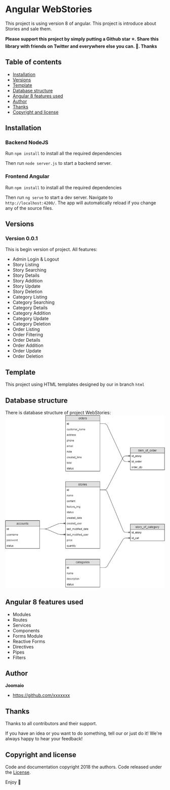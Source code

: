 # Angular WebStories

This project is using version 8 of angular. This project is introduce about Stories and sale them.

**Please support this project by simply putting a Github star ⭐. Share this library with friends on Twitter and everywhere else you can. 🙏. Thanks**

## Table of contents

- [Installation](#installation)
- [Versions](#versions)
- [Template](#template)
- [Database structure](#database-structure)
- [Angular 8 features used](#angular-8-features-used)
- [Author](#author)
- [Thanks](#thanks)
- [Copyright and license](#copyright-and-license)

## Installation
### Backend NodeJS
Run `npm install` to install all the required dependencies

Then run `node server.js` to start a backend server.

### Frontend Angular
Run `npm install` to install all the required dependencies

Then run `ng serve` to start a dev server.
Navigate to `http://localhost:4200/`. The app will automatically reload if you change any of the source files.

## Versions
### Version 0.0.1
This is begin version of project. All features:

 * Admin Login & Logout
 * Story Listing
 * Story Searching
 * Story Details
 * Story Addition
 * Story Update
 * Story Deletion
 * Category Listing
 * Category Searching
 * Category Details
 * Category Addition
 * Category Update
 * Category Deletion
 * Order Listing
 * Order Filtering
 * Order Details
 * Order Addition
 * Order Update
 * Order Deletion

## Template
This project using HTML templates designed by our in branch `html`

## Database structure
There is database structure of project WebStories:
<img src="./db_structure.jpg">

## Angular 8 features used

 * Modules
 * Routes
 * Services
 * Components
 * Forms Module
 * Reactive Forms
 * Directives
 * Pipes
 * Filters

## Author

**Joomaio**

- <https://github.com/xxxxxxx>

## Thanks

Thanks to all contributors and their support.

If you have an idea or you want to do something, tell our or just do it!
We're always happy to hear your feedback!

## Copyright and license

Code and documentation copyright 2018 the authors. Code released under the [License](https://github.com/xxxxx/LICENSE).

Enjoy :metal: